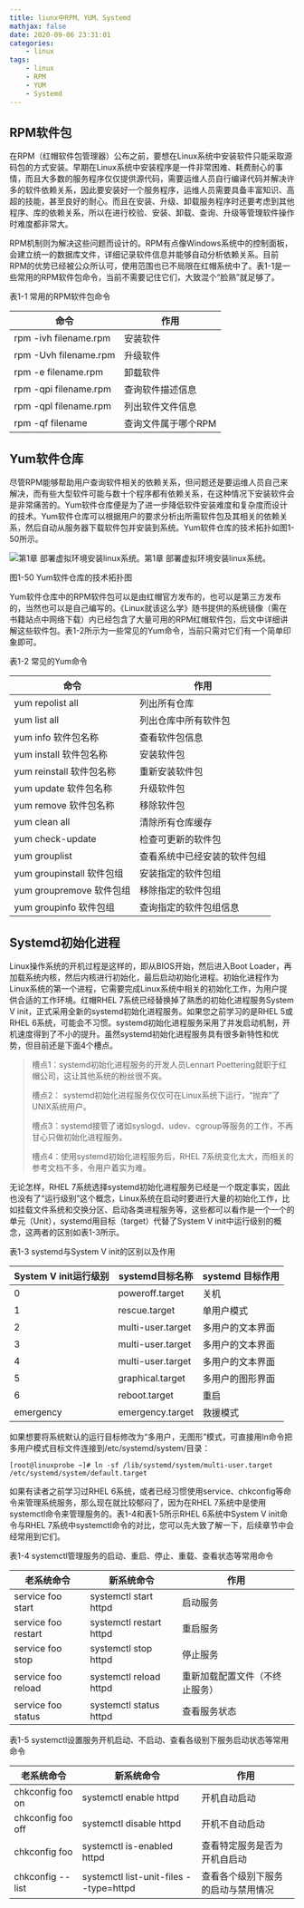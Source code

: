 ```yaml
---
title: liunx中RPM、YUM、Systemd
mathjax: false
date: 2020-09-06 23:31:01
categories:
    - linux
tags:
    - linux
    - RPM
    - YUM
    - Systemd
---
```



## RPM软件包

在RPM（红帽软件包管理器）公布之前，要想在Linux系统中安装软件只能采取源码包的方式安装。早期在Linux系统中安装程序是一件非常困难、耗费耐心的事情，而且大多数的服务程序仅仅提供源代码，需要运维人员自行编译代码并解决许多的软件依赖关系，因此要安装好一个服务程序，运维人员需要具备丰富知识、高超的技能，甚至良好的耐心。而且在安装、升级、卸载服务程序时还要考虑到其他程序、库的依赖关系，所以在进行校验、安装、卸载、查询、升级等管理软件操作时难度都非常大。

RPM机制则为解决这些问题而设计的。RPM有点像Windows系统中的控制面板，会建立统一的数据库文件，详细记录软件信息并能够自动分析依赖关系。目前RPM的优势已经被公众所认可，使用范围也已不局限在红帽系统中了。表1-1是一些常用的RPM软件包命令，当前不需要记住它们，大致混个“脸熟”就足够了。

<!-- more -->

表1-1                                                 常用的RPM软件包命令

| 命令                  | 作用                |
| --------------------- | ------------------- |
| rpm -ivh filename.rpm | 安装软件            |
| rpm -Uvh filename.rpm | 升级软件            |
| rpm -e filename.rpm   | 卸载软件            |
| rpm -qpi filename.rpm | 查询软件描述信息    |
| rpm -qpl filename.rpm | 列出软件文件信息    |
| rpm -qf filename      | 查询文件属于哪个RPM |

## **Yum软件仓库**

尽管RPM能够帮助用户查询软件相关的依赖关系，但问题还是要运维人员自己来解决，而有些大型软件可能与数十个程序都有依赖关系，在这种情况下安装软件会是非常痛苦的。Yum软件仓库便是为了进一步降低软件安装难度和复杂度而设计的技术。Yum软件仓库可以根据用户的要求分析出所需软件包及其相关的依赖关系，然后自动从服务器下载软件包并安装到系统。Yum软件仓库的技术拓扑如图1-50所示。

![第1章 部署虚拟环境安装linux系统。第1章 部署虚拟环境安装linux系统。](https://www.linuxprobe.com/wp-content/uploads/2015/01/yum.png)

图1-50  Yum软件仓库的技术拓扑图

Yum软件仓库中的RPM软件包可以是由红帽官方发布的，也可以是第三方发布的，当然也可以是自己编写的。《Linux就该这么学》随书提供的系统镜像（需在书籍站点中网络下载）内已经包含了大量可用的RPM红帽软件包，后文中详细讲解这些软件包。表1-2所示为一些常见的Yum命令，当前只需对它们有一个简单印象即可。

表1-2                                                      常见的Yum命令

| 命令                      | 作用                         |
| ------------------------- | ---------------------------- |
| yum repolist all          | 列出所有仓库                 |
| yum list all              | 列出仓库中所有软件包         |
| yum info 软件包名称       | 查看软件包信息               |
| yum install 软件包名称    | 安装软件包                   |
| yum reinstall 软件包名称  | 重新安装软件包               |
| yum update 软件包名称     | 升级软件包                   |
| yum remove 软件包名称     | 移除软件包                   |
| yum clean all             | 清除所有仓库缓存             |
| yum check-update          | 检查可更新的软件包           |
| yum grouplist             | 查看系统中已经安装的软件包组 |
| yum groupinstall 软件包组 | 安装指定的软件包组           |
| yum groupremove 软件包组  | 移除指定的软件包组           |
| yum groupinfo 软件包组    | 查询指定的软件包组信息       |

## **Systemd初始化进程**

Linux操作系统的开机过程是这样的，即从BIOS开始，然后进入Boot Loader，再加载系统内核，然后内核进行初始化，最后启动初始化进程。初始化进程作为Linux系统的第一个进程，它需要完成Linux系统中相关的初始化工作，为用户提供合适的工作环境。红帽RHEL 7系统已经替换掉了熟悉的初始化进程服务System V init，正式采用全新的systemd初始化进程服务。如果您之前学习的是RHEL 5或RHEL 6系统，可能会不习惯。systemd初始化进程服务采用了并发启动机制，开机速度得到了不小的提升。虽然systemd初始化进程服务具有很多新特性和优势，但目前还是下面4个槽点。

> 槽点1：systemd初始化进程服务的开发人员Lennart Poettering就职于红帽公司，这让其他系统的粉丝很不爽。
>
> 槽点2： systemd初始化进程服务仅仅可在Linux系统下运行，“抛弃”了UNIX系统用户。
>
> 槽点3：systemd接管了诸如syslogd、udev、cgroup等服务的工作，不再甘心只做初始化进程服务。
>
> 槽点4：使用systemd初始化进程服务后，RHEL 7系统变化太大，而相关的参考文档不多，令用户着实为难。

无论怎样，RHEL 7系统选择systemd初始化进程服务已经是一个既定事实，因此也没有了“运行级别”这个概念，Linux系统在启动时要进行大量的初始化工作，比如挂载文件系统和交换分区、启动各类进程服务等，这些都可以看作是一个一个的单元（Unit），systemd用目标（target）代替了System V init中运行级别的概念，这两者的区别如表1-3所示。

表1-3                                   systemd与System V init的区别以及作用

| System V init运行级别 | systemd目标名称   | systemd 目标作用 |
| --------------------- | ----------------- | ---------------- |
| 0                     | poweroff.target   | 关机             |
| 1                     | rescue.target     | 单用户模式       |
| 2                     | multi-user.target | 多用户的文本界面 |
| 3                     | multi-user.target | 多用户的文本界面 |
| 4                     | multi-user.target | 多用户的文本界面 |
| 5                     | graphical.target  | 多用户的图形界面 |
| 6                     | reboot.target     | 重启             |
| emergency             | emergency.target  | 救援模式         |



如果想要将系统默认的运行目标修改为“多用户，无图形”模式，可直接用ln命令把多用户模式目标文件连接到/etc/systemd/system/目录：

```
[root@linuxprobe ~]# ln -sf /lib/systemd/system/multi-user.target /etc/systemd/system/default.target
```

如果有读者之前学习过RHEL 6系统，或者已经习惯使用service、chkconfig等命令来管理系统服务，那么现在就比较郁闷了，因为在RHEL 7系统中是使用systemctl命令来管理服务的。表1-4和表1-5所示RHEL 6系统中System V init命令与RHEL 7系统中systemctl命令的对比，您可以先大致了解一下，后续章节中会经常用到它们。

表1-4            systemctl管理服务的启动、重启、停止、重载、查看状态等常用命令

| 老系统命令          | 新系统命令              | 作用                           |
| ------------------- | ----------------------- | ------------------------------ |
| service foo start   | systemctl start httpd   | 启动服务                       |
| service foo restart | systemctl restart httpd | 重启服务                       |
| service foo stop    | systemctl stop httpd    | 停止服务                       |
| service foo reload  | systemctl reload httpd  | 重新加载配置文件（不终止服务） |
| service foo status  | systemctl status httpd  | 查看服务状态                   |



表1-5    systemctl设置服务开机启动、不启动、查看各级别下服务启动状态等常用命令

| 老系统命令        | 新系统命令                             | 作用                               |
| ----------------- | -------------------------------------- | ---------------------------------- |
| chkconfig foo on  | systemctl enable httpd                 | 开机自动启动                       |
| chkconfig foo off | systemctl disable httpd                | 开机不自动启动                     |
| chkconfig foo     | systemctl is-enabled httpd             | 查看特定服务是否为开机自启动       |
| chkconfig --list  | systemctl list-unit-files --type=httpd | 查看各个级别下服务的启动与禁用情况 |
